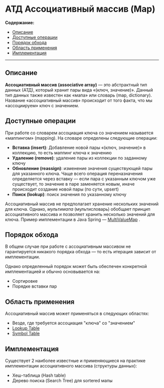 # АТД Ассоциативный массив (Map)

**Содержание:**
- [Описание](#описание)
- [Доступные операции](#доступные-операции)
- [Порядок обхода](#порядок-обхода)
- [Область применения](#область-применения)
- [Имплементация](#имплементация)

---

## Описание

**Ассоциативный массив (associative array)** — это абстрактный тип данных (АТД), который хранит пары вида «(ключ, значение)».
Данный тип данных также известен как «мапа» или словарь (map, dictionary). Название «ассоциативный массив» происходит от того факта, что мы «ассоциируем» ключ с значением.

## Доступные операции

При работе со словарем ассоциация ключа со значением называется «маппингом» (mapping). На словаре определены следующие
операции:

- **Вставка (insert)**: Добавление новой пары «(ключ, значение)» в коллекцию, то есть маппинг ключа к значению
- **Удаление (remove)**: удаление пары из коллекции по заданному ключу
- **Обновление (reassign)**: изменение значения существующей пары для указанного ключа. Чаще всего операция
  переназначения определяется через вставку — если пара с указанным ключом уже существует, то значение в паре заменяется
  новым, иначе происходит создание новой пары (по сути, upsert)
- **Поиск (lookup)**: поиск значения по указанному ключу

Ассоциативный массив не предполагает хранение нескольких значений для ключа. Однако, *мультимапа* (мультисловарь)
обобщает принцип ассоциативного массива и позволяет хранить несколько значений для ключа. Пример имплементации в Java
Spring
— [MultiValueMap](https://docs.spring.io/spring-framework/docs/current/javadoc-api/org/springframework/util/MultiValueMap.html)
.

## Порядок обхода

В общем случае при работе с ассоциативным массивом не гарантируется никакого порядка обхода — то есть итерация зависит
от имплементации.

Однако определенный порядок может быть обеспечен конкретной имплементацией и обычно основывается на:

- Сортировке
- Порядке вставки пар

## Область применения

Ассоциативный массив может применяться в следующих областях:

- Везде, где требуется ассоциация "ключа" со "значением"
- [Lookup Table](https://en.wikipedia.org/wiki/Lookup_table)
- [Symbol Table](https://en.wikipedia.org/wiki/Symbol_table)

## Имплементация

Существует 2 наиболее известные и применяющиеся на практике имплементации ассоциативного массива (структуры данных):

- Хеш-таблица (Hash table)
- Дерево поиска (Search Tree) для sortered мапы
